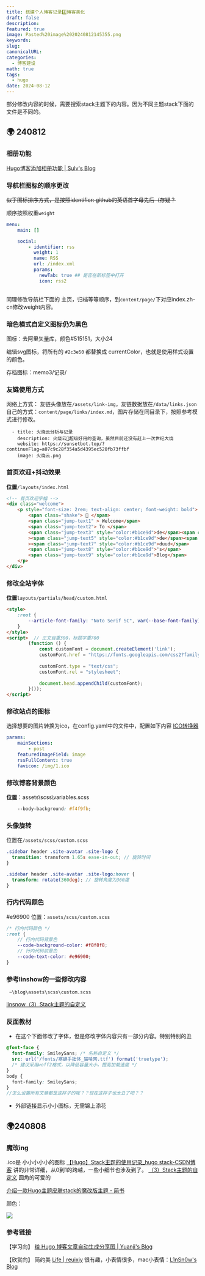 ```yaml
---
title: 搭建个人博客记录2️⃣博客美化
draft: false
description: 
featured: true
image: Pasted%20image%2020240812145355.png
keywords: 
slug: 
canonicalURL: 
categories:
  - 博客建设
math: true
tags:
  - hugo
date: 2024-08-12
---
```

部分修改内容的时候，需要搜索stack主题下的内容。因为不同主题stack下面的文件是不同的。
## 🌍 240812
### 相册功能
[Hugo博客添加相册功能 | Sulv's Blog](https://www.sulvblog.cn/posts/blog/hugo_gallery/)

### 导航栏图标的顺序更改

~~似乎图标排序方式，是按照identifier: github的英语首字母先后（存疑？~~

顺序按照权重`weight`
~~~yaml
menu:
    main: []

    social:
        - identifier: rss
          weight: 1
          name: RSS
          url: /index.xml
          params:
            newTab: true ## 是否在新标签中打开
            icon: rss2
        
~~~


同理修改导航栏下面的 主页，归档等等顺序，到`content/page/`下对应index.zh-cn修改weight内容。
### 暗色模式自定义图标仍为黑色
图标：去阿里矢量库，颜色#515151，大小24

编辑svg图标，将所有的 `#2c3e50` 都替换成 currentColor，也就是使用样式设置的颜色。

存档图标：memo3/记录/


### 友链使用方式
网络上方式：
友链头像放在`/assets/link-img`，友链数据放在`/data/links.json`
自己的方式：`content/page/links/index.md`，图片存储在同目录下，按照参考模式进行修改。
~~~
  - title: 火烧云分析与记录
    description: 火烧云🌇超级好用的查询，虽然目前还没有赶上一次世纪大烧
    website: https://sunsetbot.top/?continueFlag=a07c9c28f354a5d4395ec520fb73ffbf
    image: 火烧云.png
~~~

### 首页欢迎+抖动效果
**位置**`/layouts/index.html`
~~~html
<!-- 首页欢迎字幅 -->
<div class="welcome">
    <p style="font-size: 2rem; text-align: center; font-weight: bold">
        <span class="shake"> 👋 </span>
        <span class="jump-text1" > Welcome</span>
        <span class="jump-text2"> To </span>
        <span class="jump-text3" style="color:#b1ce9d">de</span><span class="jump-text4" style="color:#e99312"></span
        ><span class="jump-text5" style="color:#b1ce9d">de</span><span class="jump-text6" style="color:#e99312"></span
        ><span class="jump-text7" style="color:#b1ce9d">duud</span>
        <span class="jump-text8" style="color:#b1ce9d">'s</span>
        <span class="jump-text9" style="color:#b1ce9d">Blog</span>
    </p>
</div>
~~~

### 修改全站字体
**位置**`layouts/partials/head/custom.html`
~~~html
<style>
    :root {
        --article-font-family: "Noto Serif SC", var(--base-font-family);
    }
</style>
<script>  // 正文自重300，标题字重700
		(function () {
		    const customFont = document.createElement('link');
		    customFont.href = "https://fonts.googleapis.com/css2?family=Noto+Serif+SC:wght@400;700&display=swap";
		
		    customFont.type = "text/css";
		    customFont.rel = "stylesheet";
		
		    document.head.appendChild(customFont);
		}());
</script>
~~~


### 修改站点的图标

选择想要的图片转换为ico，在config.yaml中的文件中，配置如下内容
[ICO转换器](https://convertio.co/zh/ico-converter/)
~~~yaml
params:
    mainSections:
        - post
    featuredImageField: image
    rssFullContent: true
    favicon: /img/1.ico
~~~

### 修改博客背景颜色
**位置**：assets\scss\variables.scss
~~~scss
    --body-background: #f4f9fb;
~~~


### 头像旋转
位置在`/assets/scss/custom.scss`

```scss
.sidebar header .site-avatar .site-logo {
  transition: transform 1.65s ease-in-out; // 旋转时间
}

.sidebar header .site-avatar .site-logo:hover {
  transform: rotate(360deg); // 旋转角度为360度
}
```

### 行内代码颜色
#e96900
位置：`assets/scss/custom.scss`
~~~scss
/* 行内代码颜色 */
:root {
    // 行内代码背景色
    --code-background-color: #f8f8f8;
    // 行内代码前景色
    --code-text-color: #e96900;
}

~~~


### 参考linshow的一些修改内容

` ~\blog\assets\scss\custom.scss`

[linsnow（3）Stack主题的自定义](https://blog.linsnow.cn/p/modify-hugo/)
### 反面教材
- 在这个下面修改了字体，但是修改字体内容只有一部分内容。特别特别的丑
~~~scss
@font-face {
  font-family: SmileySans; /* 名称自定义 */
  src: url('/fonts/寒蝉手拙体_猫啃网.ttf') format('truetype');
  /* 建议采用woff2格式，以降低容量大小，提高加载速度 */
}
body {
  font-family: SmileySans;
}
//怎么设置所有文章都是这样子的呢？？现在这样子也太丑了吧？？
~~~
- 外部链接显示小小图标，无需锦上添花

## 🌍240808
### 魔改ing
.ico是 小小小小小的图标
[【Hugo】Stack主题的使用记录\_hugo stack-CSDN博客](https://blog.csdn.net/2201_75288929/article/details/132507563) 讲的非常详细，从0到1的跨越，一些小细节也涉及到了。
[（3）Stack主题的自定义](https://blog.linsnow.cn/p/modify-hugo/) 圆角的可爱的

[介绍一款Hugo主题皮肤stack的魔改版主题 - 简书](https://www.jianshu.com/p/f5377332487c)



颜色：




![](Pasted%20image%2020240802170820.png)


### 参考链接
【学习向】
[给 Hugo 博客文章自动生成分享图 | Yuanji's Blog](https://blog.gimo.me/posts/generating-cover-images-for-hugo-blog-posts/)


【欣赏向】
简约美 [Life | reuixiy](https://io-oi.me/life/)
很有趣，小表情很多，mac小表情：[L1nSn0w's Blog](https://blog.linsnow.cn/) 